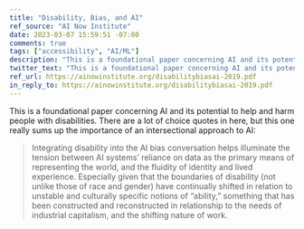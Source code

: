 ```yaml
---
title: "Disability, Bias, and AI"
ref_source: "AI Now Institute"
date: 2023-03-07 15:59:51 -07:00
comments: true
tags: ["accessibility", "AI/ML"]
description: "This is a foundational paper concerning AI and its potential to help and harm people with disabilities."
twitter_text: "This is a foundational paper concerning AI and its potential to help and harm people with disabilities. "
ref_url: https://ainowinstitute.org/disabilitybiasai-2019.pdf
in_reply_to: https://ainowinstitute.org/disabilitybiasai-2019.pdf
---
```


This is a foundational paper concerning AI and its potential to help and harm people with disabilities. There are a lot of choice quotes in here, but this one really sums up the importance of an intersectional approach to AI:

> Integrating disability into the AI bias conversation helps illuminate the tension between AI systems’ reliance on data as the primary means of representing the world, and the fluidity of identity and lived experience. Especially given that the boundaries of disability (not unlike those of race and gender) have continually shifted in relation to unstable and culturally specific notions of “ability,” something that has been constructed and reconstructed in relationship to the needs of industrial capitalism, and the shifting nature of work.
